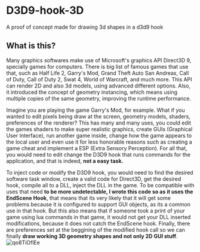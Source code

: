# D3D9-hook-3D
 A proof of concept made for drawing 3d shapes in a d3d9 hook
 
## What is this?

Many graphics softwares make use of Microsoft's graphics API Direct3D 9, specially games for computers. There is big list of famous games that use that, such as Half Life 2, Garry's Mod, Grand Theft Auto San Andreas, Call of Duty, Call of Duty 2, Swat 4, World of Warcraft, and much more. This API can render 2D and also 3d models, using advanced different options. Also, it introduced the concept of geometry instancing, which means using multiple copies of the same geometry, improving the runtime performance.

Imagine you are playing the game Garry's Mod, for example. What if you wanted to edit pixels being draw at the screen, geometry models, shaders, preferences of the renderer? This has many and many uses, you could edit the games shaders to make super realistic graphics, create GUIs (Graphical User Interface), run another game inside, change how the game appears to the local user and even use it for less honorable reasons such as creating a game cheat and implement a ESP (Extra Sensory Perception).
For all that, you would need to edit change the D3D9 hook that runs commands for the application, and that is indeed, **not a easy task.**

To inject code or modify the D3D9 hook, you would need to find the desired software task window, create a valid code for Direct3D, get the desired hook, compile all to a DLL, inject the DLL in the game. To be compatible with uses that need **to be more undetectable, I wrote this code so as it uses the EndScene Hook**, that means that its very likely that it will get some problems because it is configured to support GUI objects, as its a common use in that hook. But this also means that if someone took a print of your game using lua commands in that game, it would not get your DLL inserted modifications, because it does not catch the EndScene hook. Finally, there are preferences set at the beggining of the modified hook call so we can finally **draw working 3D geometry shapes and not only 2D GUI stuff**.
![qo8TiOflEe](https://user-images.githubusercontent.com/38440423/168485960-893f513f-7c20-42d0-9ddd-179487d42cae.png)
